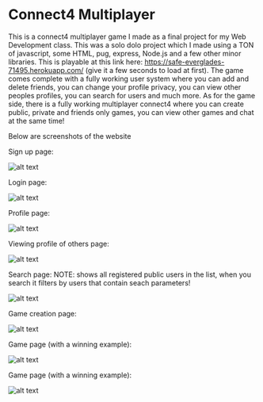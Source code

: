 # Connect4 Multiplayer
 
This is a connect4 multiplayer game I made as a final project for my Web Development class. This was a solo dolo project which I made using a TON of javascript, some HTML, pug, express, Node.js and a few other minor libraries. This is playable at this link here: https://safe-everglades-71495.herokuapp.com/ (give it a few seconds to load at first).
The game comes complete with a fully working user system where you can add and delete friends, you can change your profile privacy, you can view other peoples profiles, you can search for users and much more. As for the game side, there is a fully working multiplayer connect4 where you can create public, private and friends only games, you can view other games and chat at the same time! 

Below are screenshots of the website 

Sign up page:

![alt text](https://i.gyazo.com/bbf7493262ce62307aec8d4d9b7fa668.png)

Login page:

![alt text](https://i.gyazo.com/34e1f73bdac81587669e5dc7f213cbdb.png)

Profile page:

![alt text](https://i.gyazo.com/76aaf9c45826e43d6daa502d7d020817.png)

Viewing profile of others page:

![alt text](https://i.gyazo.com/1b57feaa8687a4e4642976ef02e74fbd.png)

Search page: NOTE: shows all registered public users in the list, when you search it filters by users that contain seach parameters!

![alt text](https://i.gyazo.com/a7f592fc2fa0e280faffa98d3724be7b.png)

Game creation page:

![alt text](https://i.gyazo.com/be3a9cad9c4e23ff07011f930ff0e4c1.png)

Game page (with a winning example):

![alt text](https://i.gyazo.com/5f8afa57335623dcab5c526184ce1903.png)

Game page (with a winning example):

![alt text](https://i.gyazo.com/109a94ef4bc631e0f17128094db27999.png)

